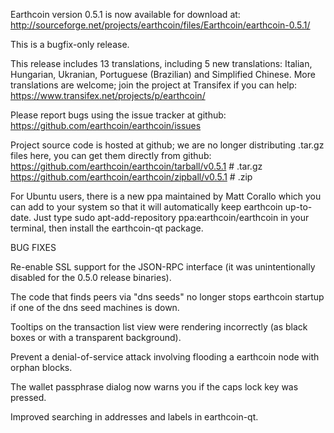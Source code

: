 Earthcoin version 0.5.1 is now available for download at:
http://sourceforge.net/projects/earthcoin/files/Earthcoin/earthcoin-0.5.1/

This is a bugfix-only release.

This release includes 13 translations, including 5 new translations:
Italian, Hungarian, Ukranian, Portuguese (Brazilian) and Simplified Chinese.
More translations are welcome; join the project at Transifex if you can help:
https://www.transifex.net/projects/p/earthcoin/

Please report bugs using the issue tracker at github:
https://github.com/earthcoin/earthcoin/issues

Project source code is hosted at github; we are no longer
distributing .tar.gz files here, you can get them
directly from github:
https://github.com/earthcoin/earthcoin/tarball/v0.5.1  # .tar.gz
https://github.com/earthcoin/earthcoin/zipball/v0.5.1  # .zip

For Ubuntu users, there is a new ppa maintained by Matt Corallo which
you can add to your system so that it will automatically keep
earthcoin up-to-date.  Just type
sudo apt-add-repository ppa:earthcoin/earthcoin
in your terminal, then install the earthcoin-qt package.


BUG FIXES

Re-enable SSL support for the JSON-RPC interface (it was unintentionally
disabled for the 0.5.0 release binaries).

The code that finds peers via "dns seeds" no longer stops earthcoin startup
if one of the dns seed machines is down.

Tooltips on the transaction list view were rendering incorrectly (as black boxes
or with a transparent background).

Prevent a denial-of-service attack involving flooding a earthcoin node with
orphan blocks.

The wallet passphrase dialog now warns you if the caps lock key was pressed.

Improved searching in addresses and labels in earthcoin-qt.
